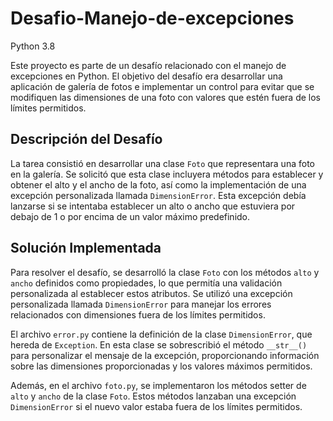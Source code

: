 # Desafio-Manejo-de-excepciones
Python 3.8

Este proyecto es parte de un desafío relacionado con el manejo de excepciones en Python. El objetivo del desafío era desarrollar una aplicación de galería de fotos e implementar un control para evitar que se modifiquen las dimensiones de una foto con valores que estén fuera de los límites permitidos.

## Descripción del Desafío

La tarea consistió en desarrollar una clase `Foto` que representara una foto en la galería. Se solicitó que esta clase incluyera métodos para establecer y obtener el alto y el ancho de la foto, así como la implementación de una excepción personalizada llamada `DimensionError`. Esta excepción debía lanzarse si se intentaba establecer un alto o ancho que estuviera por debajo de 1 o por encima de un valor máximo predefinido.

## Solución Implementada

Para resolver el desafío, se desarrolló la clase `Foto` con los métodos `alto` y `ancho` definidos como propiedades, lo que permitía una validación personalizada al establecer estos atributos. Se utilizó una excepción personalizada llamada `DimensionError` para manejar los errores relacionados con dimensiones fuera de los límites permitidos.

El archivo `error.py` contiene la definición de la clase `DimensionError`, que hereda de `Exception`. En esta clase se sobrescribió el método `__str__()` para personalizar el mensaje de la excepción, proporcionando información sobre las dimensiones proporcionadas y los valores máximos permitidos.

Además, en el archivo `foto.py`, se implementaron los métodos setter de `alto` y `ancho` de la clase `Foto`. Estos métodos lanzaban una excepción `DimensionError` si el nuevo valor estaba fuera de los límites permitidos.